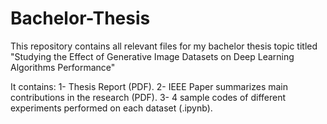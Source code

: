 # Bachelor-Thesis
This repository contains all relevant files for my bachelor thesis topic titled "Studying the Effect of Generative Image Datasets on Deep Learning Algorithms Performance"

It contains:
1- Thesis Report (PDF).
2- IEEE Paper summarizes main contributions in the research (PDF).
3- 4 sample codes of different experiments performed on each dataset (.ipynb).

